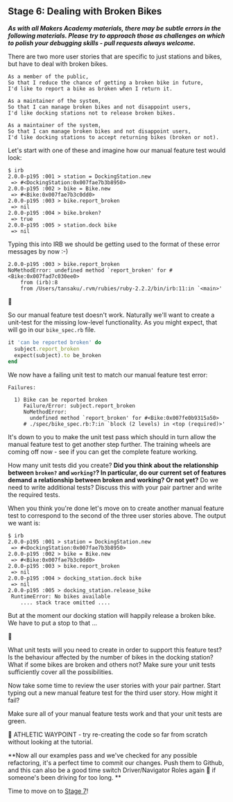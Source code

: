 ## Stage 6:  Dealing with Broken Bikes

***As with all Makers Academy materials, there may be subtle errors in the following materials.  Please try to approach those as challenges on which to polish your debugging skills - pull requests always welcome.***

There are two more user stories that are specific to just stations and bikes, but have to deal with broken bikes.

```
As a member of the public,
So that I reduce the chance of getting a broken bike in future,
I'd like to report a bike as broken when I return it.

As a maintainer of the system,
So that I can manage broken bikes and not disappoint users,
I'd like docking stations not to release broken bikes.

As a maintainer of the system,
So that I can manage broken bikes and not disappoint users,
I'd like docking stations to accept returning bikes (broken or not).

```

Let's start with one of these and imagine how our manual feature test would look:

```
$ irb
2.0.0-p195 :001 > station = DockingStation.new
 => #<DockingStation:0x007fae7b3b8950>
2.0.0-p195 :002 > bike = Bike.new
 => #<Bike:0x007fae7b3c0dd0>
2.0.0-p195 :003 > bike.report_broken
 => nil
2.0.0-p195 :004 > bike.broken?
 => true
2.0.0-p195 :005 > station.dock bike
 => nil
```

Typing this into IRB we should be getting used to the format of these error messages by now :-)

```
2.0.0-p195 :003 > bike.report_broken
NoMethodError: undefined method `report_broken' for #<Bike:0x007fad7c030ee0>
	from (irb):8
	from /Users/tansaku/.rvm/rubies/ruby-2.2.2/bin/irb:11:in `<main>'
```

:twisted_rightwards_arrows:

So our manual feature test doesn't work.  Naturally we'll want to create a unit-test for the missing low-level functionality.  As you might expect, that will go in our `bike_spec.rb` file.

```ruby
it 'can be reported broken' do
  subject.report_broken
  expect(subject).to be_broken
end
```

We now have a failing unit test to match our manual feature test error:  

```
Failures:

  1) Bike can be reported broken
     Failure/Error: subject.report_broken
     NoMethodError:
       undefined method `report_broken' for #<Bike:0x007fe0b9315a50>
     # ./spec/bike_spec.rb:7:in `block (2 levels) in <top (required)>'
```

It's down to you to make the unit test pass which should in turn allow the manual feature test to get another step further.  The training wheels are coming off now - see if you can get the complete feature working.

How many unit tests did you create?  **Did you think about the relationship between `broken?` and `working?`?  In particular, do our current set of features demand a relationship between broken and working? Or not yet?**    Do we need to write additional tests?  Discuss this with your pair partner and write the required tests.

When you think you're done let's move on to create another manual feature test to correspond to the second of the three user stories above.  The output we want is:

```
$ irb
2.0.0-p195 :001 > station = DockingStation.new
 => #<DockingStation:0x007fae7b3b8950>
2.0.0-p195 :002 > bike = Bike.new
 => #<Bike:0x007fae7b3c0dd0>
2.0.0-p195 :003 > bike.report_broken
 => nil
2.0.0-p195 :004 > docking_station.dock bike
 => nil
2.0.0-p195 :005 > docking_station.release_bike
 RuntimeError: No bikes available
 	.... stack trace omitted ....
```

But at the moment our docking station will happily release a broken bike.  We have to put a stop to that ...

:twisted_rightwards_arrows:

What unit tests will you need to create in order to support this feature test?  Is the behaviour affected by the number of bikes in the docking station?  What if some bikes are broken and others not?  Make sure your unit tests sufficiently cover all the possibilities.


Now take some time to review the user stories with your pair partner.  Start typing out a new manual feature test for the third user story.  How might it fail?

Make sure all of your manual feature tests work and that your unit tests are green.

:running_shirt_with_sash: ATHLETIC WAYPOINT - try re-creating the code so far from scratch without looking at the tutorial.

**Now all our examples pass and we've checked for any possible refactoring, it's a perfect time to commit our changes. Push them to Github, and this can also be a good time switch Driver/Navigator Roles again&nbsp;:twisted_rightwards_arrows: if someone's been driving for too long.
**

Time to move on to [Stage 7](boris_bikes_stage_7.md)!
